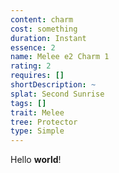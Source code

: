 ```yaml
---
content: charm
cost: something
duration: Instant
essence: 2
name: Melee e2 Charm 1
rating: 2
requires: []
shortDescription: ~
splat: Second Sunrise
tags: []
trait: Melee
tree: Protector
type: Simple
---
```


Hello **world**!
